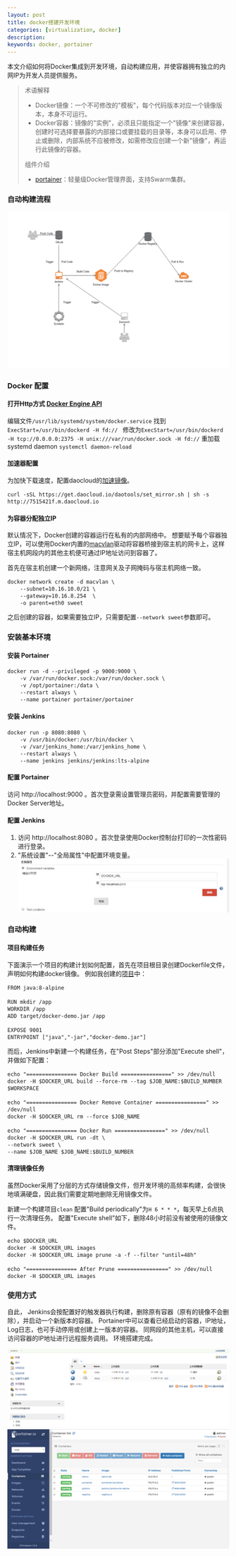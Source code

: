 ```yaml
---
layout: post
title: docker搭建开发环境
categories: [virtualization, docker]
description: 
keywords: docker, portainer
---
```


本文介绍如何将Docker集成到开发环境，自动构建应用，并使容器拥有独立的内网IP为开发人员提供服务。


> 术语解释
> - Docker镜像：一个不可修改的"模板"，每个代码版本对应一个镜像版本，本身不可运行。
> - Docker容器：镜像的"实例"，必须且只能指定一个"镜像"来创建容器，创建时可选择要暴露的内部接口或要挂载的目录等，本身可以启用、停止或删除，内部系统不应被修改，如需修改应创建一个新"镜像"，再运行此镜像的容器。
>
> 组件介绍
> - [portainer](https://github.com/portainer/portainer)：轻量级Docker管理界面，支持Swarm集群。


### 自动构建流程
![](/images/blog/2017-08-16-docker-dev/infrastructure.png)


### Docker 配置

#### 打开Http方式 [Docker Engine API](https://docs.docker.com/engine/api/)
编辑文件`/usr/lib/systemd/system/docker.service`
找到`ExecStart=/usr/bin/dockerd -H fd:// `
修改为`ExecStart=/usr/bin/dockerd -H tcp://0.0.0.0:2375 -H unix:///var/run/docker.sock -H fd://`
重加载 systemd daemon
`systemctl daemon-reload`

#### 加速器配置
为加快下载速度，配置daocloud的[加速镜像](https://www.daocloud.io/mirror#accelerator-doc)。
```
curl -sSL https://get.daocloud.io/daotools/set_mirror.sh | sh -s http://7515421f.m.daocloud.io
```

#### 为容器分配独立IP
默认情况下，Docker创建的容器运行在私有的内部网络中。
想要赋予每个容器独立IP，可以使用Docker内置的[macvlan](https://docs.docker.com/engine/userguide/networking/get-started-macvlan/)驱动将容器桥接到宿主机的网卡上，这样宿主机网段内的其他主机便可通过IP地址访问到容器了。

首先在宿主机创建一个新网络，注意网关及子网掩码与宿主机网络一致。
```
docker network create -d macvlan \
    --subnet=10.16.10.0/21 \
    --gateway=10.16.8.254  \
    -o parent=eth0 sweet
```
之后创建的容器，如果需要独立IP，只需要配置`--network sweet`参数即可。


### 安装基本环境

#### 安装 Portainer
```
docker run -d --privileged -p 9000:9000 \
	-v /var/run/docker.sock:/var/run/docker.sock \
	-v /opt/portainer:/data \
    --restart always \
    --name portainer portainer/portainer
```

#### 安装 Jenkins
```
docker run -p 8080:8080 \
	-v /usr/bin/docker:/usr/bin/docker \
	-v /var/jenkins_home:/var/jenkins_home \
    --restart always \
	--name jenkins jenkins/jenkins:lts-alpine
```

#### 配置 Portainer
访问 http://localhost:9000 。首次登录需设置管理员密码，并配置需要管理的Docker Server地址。

#### 配置 Jenkins
1. 访问 http://localhost:8080 。首次登录使用Docker控制台打印的一次性密码进行登录。
2. "系统设置"--"全局属性"中配置环境变量。  ![](/images/blog/2017-08-16-docker-dev/jenkins_env_settings.png)


### 自动构建

#### 项目构建任务
下面演示一个项目的构建计划如何配置，首先在项目根目录创建Dockerfile文件，声明如何构建docker镜像。
例如我创建的[项目](https://github.com/john123951/spring-boot-docker)中：
```
FROM java:8-alpine

RUN mkdir /app
WORKDIR /app
ADD target/docker-demo.jar /app

EXPOSE 9001
ENTRYPOINT ["java","-jar","docker-demo.jar"]
```

而后，Jenkins中新建一个构建任务，在"Post Steps"部分添加"Execute shell"，并做如下配置：
```
echo "================ Docker Build ================" >> /dev/null
docker -H $DOCKER_URL build --force-rm --tag $JOB_NAME:$BUILD_NUMBER $WORKSPACE

echo "================ Docker Remove Container ================" >> /dev/null
docker -H $DOCKER_URL rm --force $JOB_NAME

echo "================ Docker Run ================" >> /dev/null
docker -H $DOCKER_URL run -dt \
--network sweet \
--name $JOB_NAME $JOB_NAME:$BUILD_NUMBER
```

#### 清理镜像任务
虽然Docker采用了分层的方式存储镜像文件，但开发环境的高频率构建，会很快地填满硬盘，因此我们需要定期地删除无用镜像文件。

新建一个构建项目`clean`
配置"Build periodically"为`H 6 * * *`，每天早上6点执行一次清理任务。
配置"Execute shell"如下，删除48小时前没有被使用的镜像文件。
```
echo $DOCKER_URL
docker -H $DOCKER_URL images
docker -H $DOCKER_URL image prune -a -f --filter "until=48h"

echo "================ After Prune ================" >> /dev/null
docker -H $DOCKER_URL images
```


### 使用方式
自此，
Jenkins会按配置好的触发器执行构建，删除原有容器（原有的镜像不会删除），并启动一个新版本的容器。
Portainer中可以查看已经启动的容器，IP地址，Log日志，也可手动停用或创建上一版本的容器。
同网段的其他主机，可以直接访问容器的IP地址进行远程服务调用。
环境搭建完成。

![](/images/blog/2017-08-16-docker-dev/jenkins_dashboard.png)
![](/images/blog/2017-08-16-docker-dev/portainer_containers.png)
